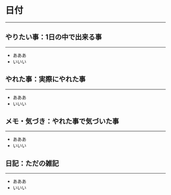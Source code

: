 # 日付
---

## やりたい事：1日の中で出来る事
---
- あああ
- いいい

## やれた事：実際にやれた事
---
- あああ
- いいい

## メモ・気づき：やれた事で気づいた事
---
- あああ
- いいい

## 日記：ただの雑記
---
- あああ
- いいい
